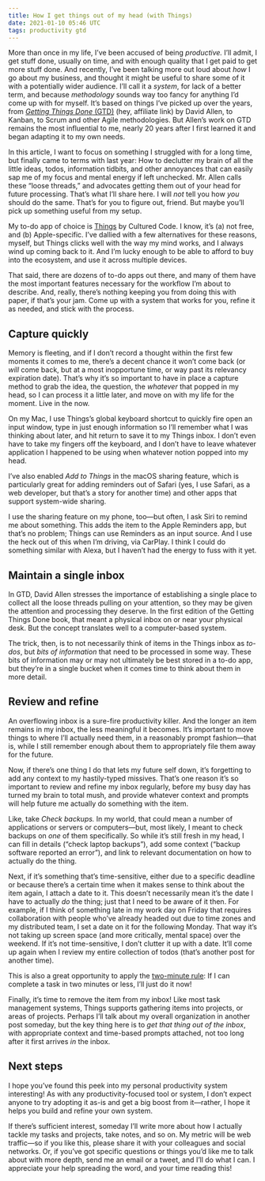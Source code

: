 ```yaml
---
title: How I get things out of my head (with Things)
date: 2021-01-10 05:46 UTC
tags: productivity gtd
---
```


More than once in my life, I’ve been accused of being _productive._ I’ll admit, I get stuff done, usually on time, and with enough quality that I get paid to get more stuff done. And recently, I’ve been talking more out loud about _how_ I go about my business, and thought it might be useful to share some of it with a potentially wider audience. I’ll call it a _system_, for lack of a better term, and because _methodology_ sounds way too fancy for anything I’d come up with for myself. It’s based on things I’ve picked up over the years, from <a href="https://amzn.to/35qaxgx">_Getting Things Done_ (GTD)</a> (hey, affiliate link) by David Allen, to Kanban, to Scrum and other Agile methodologies. But Allen’s work on GTD remains the most influential to me, nearly 20 years after I first learned it and began adapting it to my own needs.

In this article, I want to focus on something I struggled with for a long time, but finally came to terms with last year: How to declutter my brain of all the little ideas, todos, information tidbits, and other annoyances that can easily sap me of my focus and mental energy if left unchecked. Mr. Allen calls these “loose threads,” and advocates getting them out of your head for future processing. That’s what I’ll share here. I will _not_ tell you how _you_ should do the same. That’s for you to figure out, friend. But maybe you’ll pick up something useful from my setup.

My to-do app of choice is [Things](https://culturedcode.com/things/) by Cultured Code.  I know, it’s (a) not free, and (b) Apple-specific. I’ve dallied with a few alternatives for these reasons, myself, but Things clicks well with the way my mind works, and I always wind up coming back to it. And I’m lucky enough to be able to afford to buy into the ecosystem, and use it across multiple devices.

That said, there are dozens of to-do apps out there, and many of them have the most important features necessary for the workflow I’m about to describe. And, really, there’s nothing keeping you from doing this with paper, if that’s your jam. Come up with a system that works for you, refine it as needed, and stick with the process.


## Capture quickly
Memory is fleeting, and if I don’t record a thought within the first few moments it comes to me, there’s a decent chance it won’t come back (or _will_ come back, but at a most inopportune time, or way past its relevancy expiration date). That’s why it’s so important to have in place a capture method to grab the idea, the question, the _whatever_ that popped in my head, so I can process it a little later, and move on with my life for the moment. Live in the now.

On my Mac, I use Things’s global keyboard shortcut to quickly fire open an input window, type in just enough information so I’ll remember what I was thinking about later, and hit return to save it to my Things inbox. I don’t even have to take my fingers off the keyboard, and I don’t have to leave whatever application I happened to be using when whatever notion popped into my head.

I’ve also enabled _Add to Things_ in the macOS sharing feature, which is particularly great for adding reminders out of Safari (yes, I use Safari, as a web developer, but that’s a story for another time) and other apps that support system-wide sharing.

I use the sharing feature on my phone, too—but often, I ask Siri to remind me about something. This adds the item to the Apple Reminders app, but that’s no problem; Things can use Reminders as an input source. And I use the heck out of this when I’m driving, via CarPlay. I think I could do something similar with Alexa, but I haven’t had the energy to fuss with it yet.


## Maintain a single inbox
In GTD, David Allen stresses the importance of establishing a single place to collect all the loose threads pulling on your attention, so they may be given the attention and processing they deserve. In the first edition of the Getting Things Done book, that meant a physical inbox on or near your physical desk. But the concept translates well to a computer-based system.

The trick, then, is to not necessarily think of items in the Things inbox as _to-dos_, but _bits of information_ that need to be processed in some way. These bits of information may or may not ultimately be best stored in a to-do app, but they’re in a single bucket when it comes time to think about them in more detail.


## Review and refine
An overflowing inbox is a sure-fire productivity killer. And the longer an item remains in my inbox, the less meaningful it becomes. It’s important to move things to where I’ll actually need them, in a reasonably prompt fashion—that is, while I still remember enough about them to appropriately file them away for the future.

Now, if there’s one thing I do that lets my future self down, it’s forgetting to add any context to my hastily-typed missives. That’s one reason it’s so important to review and refine my inbox regularly, before my busy day has turned my brain to total mush, and provide whatever context and prompts will help future me actually do something with the item.

Like, take _Check backups._ In my world, that could mean a number of applications or servers or computers—but, most likely, I meant to check backups on _one_ of them specifically. So while it’s still fresh in my head, I can fill in details (“check laptop backups”), add some context (“backup software reported an error”), and link to relevant documentation on how to actually do the thing.

Next, if it’s something that’s time-sensitive, either due to a specific deadline or because there’s a certain time when it makes sense to think about the item again, I attach a date to it. This doesn’t necessarily mean it’s the date I have to actually _do_ the thing; just that I need to be aware of it then. For example, if I think of something late in my work day on Friday that requires collaboration with people who’ve already headed out due to time zones and my distributed team, I set a date on it for the following Monday. That way it’s not taking up screen space (and more critically, mental space) over the weekend. If it’s not time-sensitive, I don’t clutter it up with a date. It’ll come up again when I review my entire collection of todos (that’s another post for another time).

This is also a great opportunity to apply the [two-minute rule](https://gettingthingsdone.com/2020/05/the-two-minute-rule-2/): If I can complete a task in two minutes or less, I’ll just do it now!

Finally, it’s time to remove the item from my inbox! Like most task management systems, Things supports gathering items into projects, or areas of projects. Perhaps I’ll talk about my overall organization in another post someday, but the key thing here is to _get that thing out of the inbox_, with appropriate context and time-based prompts attached, not too long after it first arrives _in_ the inbox.


## Next steps
I hope you’ve found this peek into my personal productivity system interesting! As with any productivity-focused tool or system, I don’t expect anyone to try adopting it as-is and get a big boost from it—rather, I hope it helps you build and refine your own system.

If there’s sufficient interest, someday I’ll write more about how I actually tackle my tasks and projects, take notes, and so on. My metric will be web traffic—so if you like this, please share it with your colleagues and social networks. Or, if you’ve got specific questions or things you’d like me to talk about with more depth, send me an email or a tweet, and I’ll do what I can. I appreciate your help spreading the word, and your time reading this!
